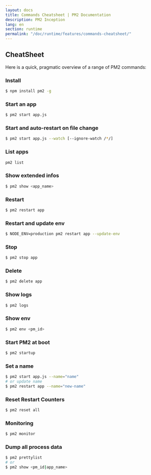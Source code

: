 ```yaml
---
layout: docs
title: Commands Cheatsheet | PM2 Documentation
description: PM2 Inception
lang: en
section: runtime
permalink: "/doc/runtime/features/commands-cheatsheet/"
---
```


## CheatSheet

Here is a quick, pragmatic overview of a range of PM2 commands:

### Install

```bash
$ npm install pm2 -g
```

### Start an app

```bash
$ pm2 start app.js
```

### Start and auto-restart on file change

```bash
$ pm2 start app.js --watch [--ignore-watch /*/]
```

### List apps

```bash
pm2 list
```

### Show extended infos

```bash
$ pm2 show <app_name>
```

### Restart

```bash
$ pm2 restart app
```

### Restart and update env

```bash
$ NODE_ENV=production pm2 restart app --update-env
```

### Stop

```bash
$ pm2 stop app
```

### Delete

```bash
$ pm2 delete app
```

### Show logs

```bash
$ pm2 logs
```

### Show env

```bash
$ pm2 env <pm_id>
```

### Start PM2 at boot

```bash
$ pm2 startup
```

### Set a name

```bash
$ pm2 start app.js --name="name"
# or update name
$ pm2 restart app --name="new-name"
```

### Reset Restart Counters

```bash
$ pm2 reset all
```

### Monitoring

```bash
$ pm2 monitor
```

### Dump all process data

```bash
$ pm2 prettylist
# or
$ pm2 show <pm_id|app_name>
```
